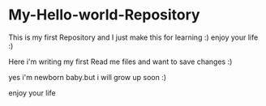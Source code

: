 # My-Hello-world-Repository
This is my first Repository and I just make this for learning :) enjoy your life :)

Here i'm writing my first Read me files and want to save changes :) 

yes i'm newborn baby.but i will grow up soon :)

enjoy your life
